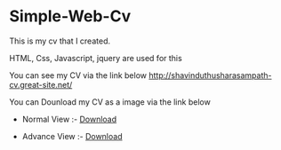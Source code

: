 # Simple-Web-Cv
This is my cv that I created.  

HTML, Css, Javascript, jquery are used for this

You can see my CV via the link below 
http://shavinduthusharasampath-cv.great-site.net/

You can Dounload my CV as a image via the link below

* Normal View :- 
[Download](https://www.mediafire.com/view/xlirl4gvdy6k3wd/shavinduthusharasampath-cv.great-site.net_.png/file")
- Advance View :-
[Download](https://www.mediafire.com/view/s4q06oshzpf3oo5/shavinduthusharasampath-cv.great-site.net__%25281%2529.png/file")


